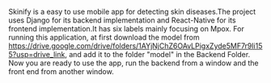 Skinify is a easy to use mobile app for detecting skin diseases.The project uses Django for its backend implementation and React-Native for its frontend implementation.It has six labels mainly focusing on Mpox. For running this application, at first download the model from https://drive.google.com/drive/folders/1AYjNjChZ6OAvLPigxZyde5MF7r9Ii155?usp=drive_link, and add it to the folder "model" in the Backend Folder.
Now you are ready to use the app, run the backend from a window and the front end from another window.
